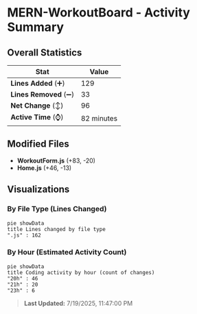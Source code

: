 # MERN-WorkoutBoard - Activity Summary 

## Overall Statistics

| Stat                   | Value                                                             |
| ---------------------- | ----------------------------------------------------------------- |
| **Lines Added** (➕)   | 129                                          |
| **Lines Removed** (➖) | 33                                        |
| **Net Change** (↕)    | 96                |
| **Active Time** (⌚)   | 82 minutes |


## Modified Files
- **WorkoutForm.js** (+83, -20)
- **Home.js** (+46, -13)

## Visualizations

### By File Type (Lines Changed)

```mermaid
pie showData
title Lines changed by file type
".js" : 162
```

### By Hour (Estimated Activity Count)

```mermaid
pie showData
title Coding activity by hour (count of changes)
"20h" : 46
"21h" : 20
"23h" : 6
```


> **Last Updated:** 7/19/2025, 11:47:00 PM